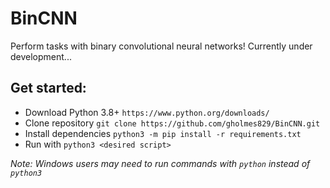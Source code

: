 # BinCNN
Perform tasks with binary convolutional neural networks! Currently under development...

## Get started:
* Download Python 3.8+ `https://www.python.org/downloads/`
* Clone repository `git clone https://github.com/gholmes829/BinCNN.git`
* Install dependencies `python3 -m pip install -r requirements.txt`
* Run with `python3 <desired script>`

_Note: Windows users may need to run commands with `python` instead of `python3`_